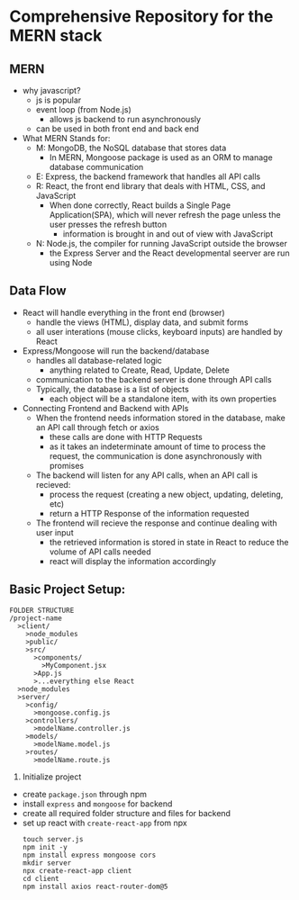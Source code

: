 # Comprehensive Repository for the MERN stack
## MERN
- why javascript?
  - js is popular
  - event loop (from Node.js)
    - allows js backend to run asynchronously
  - can be used in both front end and back end
- What MERN Stands for:
  - M: MongoDB, the NoSQL database that stores data
    - In MERN, Mongoose package is used as an ORM to manage database communication
  - E: Express, the backend framework that handles all API calls
  - R: React, the front end library that deals with HTML, CSS, and JavaScript
    - When done correctly, React builds a Single Page Application(SPA), which will never refresh the page unless the user presses the refresh button
      - information is brought in and out of view with JavaScript
  - N: Node.js, the compiler for running JavaScript outside the browser
    - the Express Server and the React developmental seerver are run using Node

## Data Flow
- React will handle everything in the front end (browser)
  - handle the views (HTML), display data, and submit forms
  - all user interations (mouse clicks, keyboard inputs) are handled by React
- Express/Mongoose will run the backend/database
  - handles all database-related logic
    - anything related to Create, Read, Update, Delete
  - communication to the backend server is done through API calls
  - Typically, the database is a list of objects
    - each object will be a standalone item, with its own properties
- Connecting Frontend and Backend with APIs
  - When the frontend needs information stored in the database, make an API call through fetch or axios
    - these calls are done with HTTP Requests
    - as it takes an indeterminate amount of time to process the request, the communication is done asynchronously with promises
  - The backend will listen for any API calls, when an API call is recieved:
    - process the request (creating a new object, updating, deleting, etc)
    - return a HTTP Response of the information requested
  - The frontend will recieve the response and continue dealing with user input
    - the retrieved information is stored in state in React to reduce the volume of API calls needed
    - react will display the information accordingly

## Basic Project Setup:
```
FOLDER STRUCTURE
/project-name
  >client/
    >node_modules
    >public/
    >src/
      >components/
        >MyComponent.jsx
      >App.js
      >...everything else React
  >node_modules
  >server/
    >config/
      >mongoose.config.js
    >controllers/
      >modelName.controller.js
    >models/
      >modelName.model.js
    >routes/
      >modelName.route.js
```
1. Initialize project
  - create `package.json` through npm
  - install `express` and `mongoose` for backend
  - create all required folder structure and files for backend
  - set up react with `create-react-app` from npx
    ```
    touch server.js
    npm init -y
    npm install express mongoose cors
    mkdir server
    npx create-react-app client 
    cd client
    npm install axios react-router-dom@5
    ```